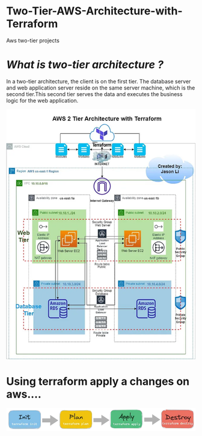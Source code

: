# Two-Tier-AWS-Architecture-with-Terraform
Aws two-tier projects

# *What is two-tier architecture ?*
  In a two-tier architecture, the client is on the first tier. The database server and web application server reside on the same server machine,
  which is the second tier.This second tier serves the data and executes the business logic for the web application.

  ![Alt text](2-tier-archi.webp)

  # Using terraform apply a changes on aws....

  ![Alt text](terra.webp)
